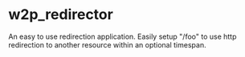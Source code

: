 # w2p_redirector
An easy to use redirection application. Easily setup "/foo" to use http redirection to another resource within an optional timespan.
